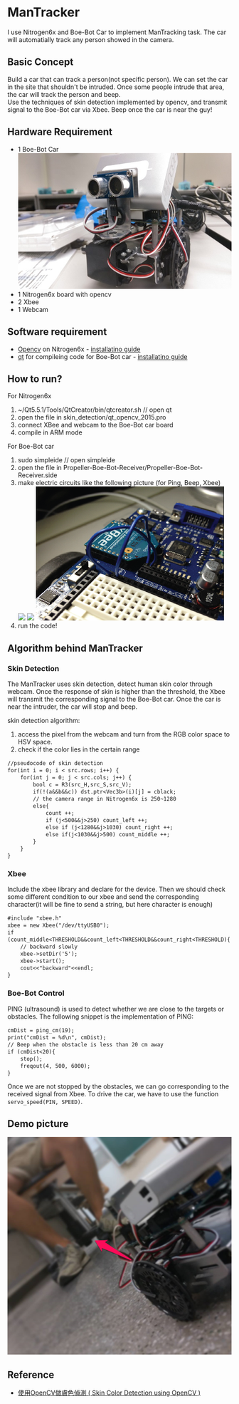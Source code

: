 # ManTracker
I use Nitrogen6x and Boe-Bot Car to implement ManTracking task. The car will automatially track any person showed in the camera. 
## Basic Concept
Build a car that can track a person(not specific person). We can set the car in the site that shouldn't be intruded. Once some people intrude that area, the car will track the person and beep.   
Use the techniques of skin detection implemented by opencv, and transmit signal to the Boe-Bot car via Xbee. Beep once the car is near the guy! 
## Hardware Requirement 
- 1 Boe-Bot Car   
![](https://github.com/andrewliao11/ManTracker/blob/master/assets/boe-bot%20car.jpg?raw=true)
- 1 Nitrogen6x board with opencv
- 2 Xbee
- 1 Webcam  
  

## Software requirement
- [Opencv](http://opencv.org) on Nitrogen6x
      - [installatino guide](https://github.com/andrewliao11/ManTracker/blob/master/Propeller-Boe-Bot-Receiver/README.md) 
- [qt](https://www.qt.io) for compileing code for Boe-Bot car
      - [installatino guide](https://github.com/andrewliao11/ManTracker/blob/master/skin_detection/README.md) 

## How to run?
For Nitrogen6x
  1. ~/Qt5.5.1/Tools/QtCreator/bin/qtcreator.sh // open qt  
  2. open the file in skin_detection/qt_opencv_2015.pro
  3. connect XBee and webcam to the Boe-Bot car board 
  4. compile in ARM mode  

For Boe-Bot car 
  1. sudo simpleide // open simpleide 
  2. open the file in Propeller-Boe-Bot-Receiver/Propeller-Boe-Bot-Receiver.side  
  3. make electric circuits like the following picture (for Ping, Beep, Xbee)  
  ![](http://learn.parallax.com/sites/default/files/content/propeller-c-tutorials/simple-devices/PING/simple-ping-wiring.png)
  ![](http://learn.parallax.com/sites/default/files/content/propeller-c-tutorials/simple-circuits/piezo-beep/circuit-PiezoBeep.jpg)
  ![](https://github.com/andrewliao11/ManTracker/blob/master/assets/XBee_BOE.png?raw=true)
  4. run the code!

## Algorithm behind ManTracker

### Skin Detection
The ManTracker uses skin detection, detect human skin color through webcam. Once the response of skin is higher than the threshold, the Xbee will transmit the corresponding signal to the Boe-Bot car. Once the car is near the intruder, the car will stop and beep.

skin detection algorithm:
1. access the pixel from the webcam and turn from the RGB color space to HSV space.
2. check if the color lies in the certain range
```
//pseudocode of skin detection
for(int i = 0; i < src.rows; i++) {
    for(int j = 0; j < src.cols; j++) {
        bool c = R3(src_H,src_S,src_V);
        if(!(a&&b&&c)) dst.ptr<Vec3b>(i)[j] = cblack;
		// the camera range in Nitrogen6x is 250~1280
        else{
            count ++;
            if (j<500&&j>250) count_left ++;
            else if (j<1280&&j>1030) count_right ++;
            else if(j<1030&&j>500) count_middle ++;
        }
    }
}
```
### Xbee
Include the xbee library and declare for the device. Then we should check some different condition to our xbee and send the corresponding character(it will be fine to send a string, but here character is enough)
```
#include "xbee.h"
xbee = new Xbee("/dev/ttyUSB0");
if (count_middle<THRESHOLD&&count_left<THRESHOLD&&count_right<THRESHOLD){
    // backward slowly
    xbee->setDir('5');
    xbee->start();
    cout<<"backward"<<endl;
}
```
### Boe-Bot Control
PING (ultrasound) is used to detect whether we are close to the targets or obstacles. The following snippet is the implementation of PING:
```
cmDist = ping_cm(19);
print("cmDist = %d\n", cmDist);
// Beep when the obstacle is less than 20 cm away
if (cmDist<20){
    stop();
    freqout(4, 500, 6000);
}
```
Once we are not stopped by the obstacles, we can go corresponding to the received signal from Xbee. To drive the car, we have to use the function ```servo_speed(PIN, SPEED)```.


## Demo picture
![](https://github.com/andrewliao11/ManTracker/blob/master/assets/demo.png?raw=true)

## Reference 
- [使用OpenCV做膚色偵測 ( Skin Color Detection using OpenCV )](http://ccw1986.blogspot.tw/2012/11/opencvycbcr.html)
